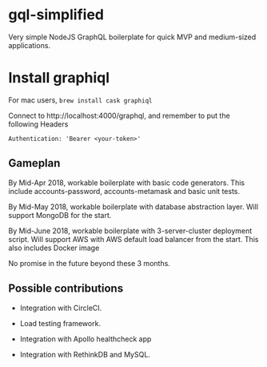 # gql-simplified
Very simple NodeJS GraphQL boilerplate for quick MVP and medium-sized applications.

# Install graphiql
For mac users,
```brew install cask graphiql```

Connect to http://localhost:4000/graphql, and remember to put the following Headers

```Authentication: 'Bearer <your-token>'```

## Gameplan
By Mid-Apr 2018, workable boilerplate with basic code generators. This include accounts-password, accounts-metamask and basic unit tests.

By Mid-May 2018, workable boilerplate with database abstraction layer. Will support MongoDB for the start.

By Mid-June 2018, workable boilerplate with 3-server-cluster deployment script. Will support AWS with AWS default load balancer from the start. This also includes Docker image

No promise in the future beyond these 3 months.
## Possible contributions
- Integration with CircleCI.

- Load testing framework.

- Integration with Apollo healthcheck app

- Integration with RethinkDB and MySQL.

